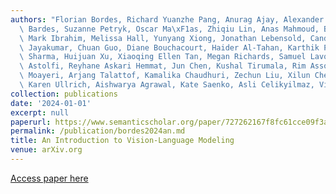 ```yaml
---
authors: "Florian Bordes, Richard Yuanzhe Pang, Anurag Ajay, Alexander C. Li, Adrien\
  \ Bardes, Suzanne Petryk, Oscar Ma\xF1as, Zhiqiu Lin, Anas Mahmoud, Bargav Jayaraman,\
  \ Mark Ibrahim, Melissa Hall, Yunyang Xiong, Jonathan Lebensold, Candace Ross, Srihari\
  \ Jayakumar, Chuan Guo, Diane Bouchacourt, Haider Al-Tahan, Karthik Padthe, Vasu\
  \ Sharma, Huijuan Xu, Xiaoqing Ellen Tan, Megan Richards, Samuel Lavoie, Pietro\
  \ Astolfi, Reyhane Askari Hemmat, Jun Chen, Kushal Tirumala, Rim Assouel, Mazda\
  \ Moayeri, Arjang Talattof, Kamalika Chaudhuri, Zechun Liu, Xilun Chen, Q. Garrido,\
  \ Karen Ullrich, Aishwarya Agrawal, Kate Saenko, Asli Celikyilmaz, Vikas Chandra"
collection: publications
date: '2024-01-01'
excerpt: null
paperurl: https://www.semanticscholar.org/paper/727262167f8fc61cce09f3a3ec602b0426e7db4d
permalink: /publication/bordes2024an.md
title: An Introduction to Vision-Language Modeling
venue: arXiv.org
---
```


[Access paper here](https://www.semanticscholar.org/paper/727262167f8fc61cce09f3a3ec602b0426e7db4d)
